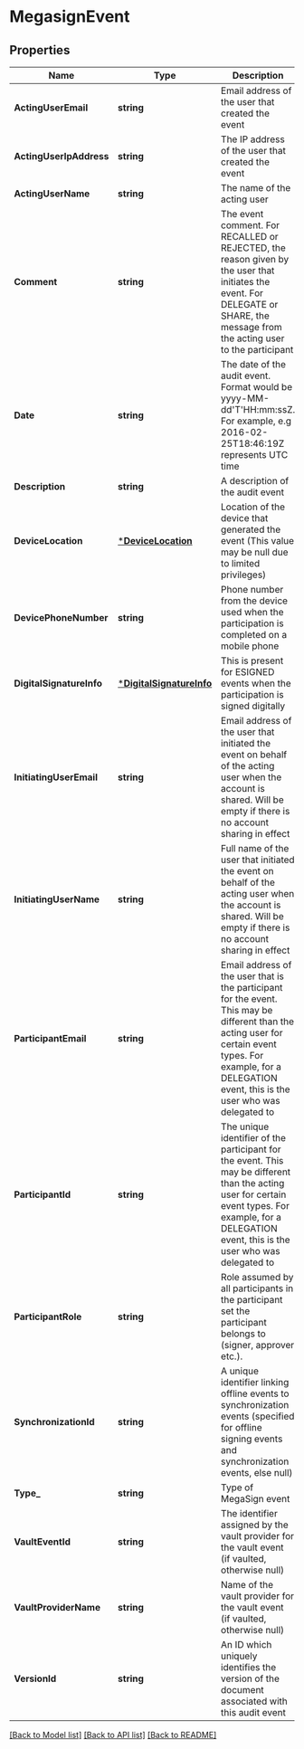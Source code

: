 # MegasignEvent

## Properties
Name | Type | Description | Notes
------------ | ------------- | ------------- | -------------
**ActingUserEmail** | **string** | Email address of the user that created the event | [default to null]
**ActingUserIpAddress** | **string** | The IP address of the user that created the event | [default to null]
**ActingUserName** | **string** | The name of the acting user | [default to null]
**Comment** | **string** | The event comment. For RECALLED or REJECTED, the reason given by the user that initiates the event. For DELEGATE or SHARE, the message from the acting user to the participant | [optional] [default to null]
**Date** | **string** | The date of the audit event. Format would be yyyy-MM-dd&#39;T&#39;HH:mm:ssZ. For example, e.g 2016-02-25T18:46:19Z represents UTC time | [default to null]
**Description** | **string** | A description of the audit event | [default to null]
**DeviceLocation** | [***DeviceLocation**](DeviceLocation.md) | Location of the device that generated the event (This value may be null due to limited privileges) | [default to null]
**DevicePhoneNumber** | **string** | Phone number from the device used when the participation is completed on a mobile phone | [default to null]
**DigitalSignatureInfo** | [***DigitalSignatureInfo**](DigitalSignatureInfo.md) | This is present for ESIGNED events when the participation is signed digitally | [default to null]
**InitiatingUserEmail** | **string** | Email address of the user that initiated the event on behalf of the acting user when the account is shared. Will be empty if there is no account sharing in effect | [default to null]
**InitiatingUserName** | **string** | Full name of the user that initiated the event on behalf of the acting user when the account is shared. Will be empty if there is no account sharing in effect | [default to null]
**ParticipantEmail** | **string** | Email address of the user that is the participant for the event. This may be different than the acting user for certain event types. For example, for a DELEGATION event, this is the user who was delegated to | [default to null]
**ParticipantId** | **string** | The unique identifier of the participant for the event. This may be different than the acting user for certain event types. For example, for a DELEGATION event, this is the user who was delegated to | [default to null]
**ParticipantRole** | **string** | Role assumed by all participants in the participant set the participant belongs to (signer, approver etc.). | [default to null]
**SynchronizationId** | **string** | A unique identifier linking offline events to synchronization events (specified for offline signing events and synchronization events, else null) | [default to null]
**Type_** | **string** | Type of MegaSign event | [default to null]
**VaultEventId** | **string** | The identifier assigned by the vault provider for the vault event (if vaulted, otherwise null) | [default to null]
**VaultProviderName** | **string** | Name of the vault provider for the vault event (if vaulted, otherwise null) | [default to null]
**VersionId** | **string** | An ID which uniquely identifies the version of the document associated with this audit event | [default to null]

[[Back to Model list]](../README.md#documentation-for-models) [[Back to API list]](../README.md#documentation-for-api-endpoints) [[Back to README]](../README.md)


